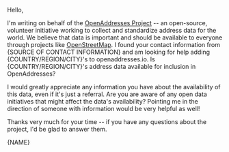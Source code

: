 Hello, 

I'm writing on behalf of the [OpenAddresses Project](http://openaddresses.io/) -- an open-source, volunteer initiative working to collect and standardize address data for the world. We believe that data is important and should be available to everyone through projects like [OpenStreetMap](http://osm.org). I found your contact information from {SOURCE OF CONTACT INFORMATION} and am looking for help adding {COUNTRY/REGION/CITY}'s to openaddresses.io. Is {COUNTRY/REGION/CITY}'s address data available for inclusion in OpenAddresses? 

I would greatly appreciate any information you have about the availability of this data, even if it's just a referral. Are you are aware of any open data initiatives that might affect the data's availability? Pointing me in the direction of someone with information would be very helpful as well!

Thanks very much for your time -- if you have any questions about the project, I'd be glad to answer them.

{NAME}
